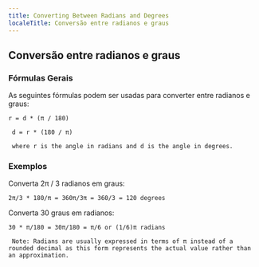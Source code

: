 ```yaml
---
title: Converting Between Radians and Degrees
localeTitle: Conversão entre radianos e graus
---
```

## Conversão entre radianos e graus

### Fórmulas Gerais

As seguintes fórmulas podem ser usadas para converter entre radianos e graus:
```
r = d * (π / 180) 
 
 d = r * (180 / π) 
 
 where r is the angle in radians and d is the angle in degrees. 
```

### Exemplos

Converta 2π / 3 radianos em graus:
```
2π/3 * 180/π = 360π/3π = 360/3 = 120 degrees 
```

Converta 30 graus em radianos:
```
30 * π/180 = 30π/180 = π/6 or (1/6)π radians 
 
 Note: Radians are usually expressed in terms of π instead of a rounded decimal as this form represents the actual value rather than an approximation. 

```